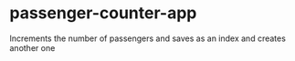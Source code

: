 # passenger-counter-app
Increments the number of passengers and saves as an index and creates another one
